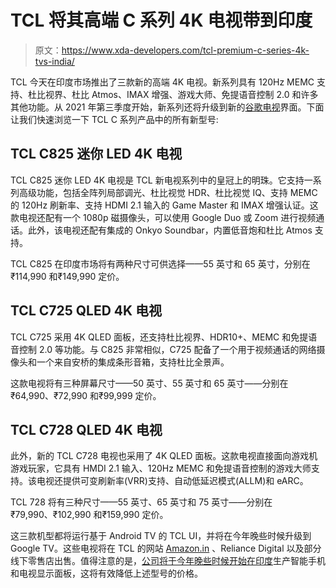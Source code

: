# TCL 将其高端 C 系列 4K 电视带到印度

> 原文：<https://www.xda-developers.com/tcl-premium-c-series-4k-tvs-india/>

TCL 今天在印度市场推出了三款新的高端 4K 电视。新系列具有 120Hz MEMC 支持、杜比视界、杜比 Atmos、IMAX 增强、游戏大师、免提语音控制 2.0 和许多其他功能。从 2021 年第三季度开始，新系列还将升级到新的[谷歌电视](https://www.xda-developers.com/tag/google-tv-atv/)界面。下面让我们快速浏览一下 TCL C 系列产品中的所有新型号:

## TCL C825 迷你 LED 4K 电视

TCL C825 迷你 LED 4K 电视是 TCL 新电视系列中的皇冠上的明珠。它支持一系列高级功能，包括全阵列局部调光、杜比视觉 HDR、杜比视觉 IQ、支持 MEMC 的 120Hz 刷新率、支持 HDMI 2.1 输入的 Game Master 和 IMAX 增强认证。这款电视还配有一个 1080p 磁摄像头，可以使用 Google Duo 或 Zoom 进行视频通话。此外，该电视还配有集成的 Onkyo Soundbar，内置低音炮和杜比 Atmos 支持。

TCL C825 在印度市场将有两种尺寸可供选择——55 英寸和 65 英寸，分别在₹114,990 和₹149,990 定价。

## TCL C725 QLED 4K 电视

TCL C725 采用 4K QLED 面板，还支持杜比视界、HDR10+、MEMC 和免提语音控制 2.0 等功能。与 C825 非常相似，C725 配备了一个用于视频通话的网络摄像头和一个来自安桥的集成条形音箱，支持杜比全景声。

这款电视将有三种屏幕尺寸——50 英寸、55 英寸和 65 英寸——分别在₹64,990、₹72,990 和₹99,999 定价。

## TCL C728 QLED 4K 电视

此外，新的 TCL C728 电视也采用了 4K QLED 面板。这款电视直接面向游戏机游戏玩家，它具有 HMDI 2.1 输入、120Hz MEMC 和免提语音控制的游戏大师支持。该电视还提供可变刷新率(VRR)支持、自动低延迟模式(ALLM)和 eARC。

TCL 728 将有三种尺寸——55 英寸、65 英寸和 75 英寸——分别在₹79,990、₹102,990 和₹159,990 定价。

这三款机型都将运行基于 Android TV 的 TCL UI，并将在今年晚些时候升级到 Google TV。这些电视将在 TCL 的网站 [Amazon.in](https://www.amazon.in/TCL-Certified-Android-55C715-Metallic/dp/B08B24LVPK?tag=xdaportalin-21) 、Reliance Digital 以及部分线下零售店出售。值得注意的是，[公司将于今年晚些时候开始在印度](https://telecom.economictimes.indiatimes.com/news/tcl-to-start-handset-tv-display-panel-manufacturing-in-india-from-q4-to-hire-1000/83980606)生产智能手机和电视显示面板，这将有效降低上述型号的价格。